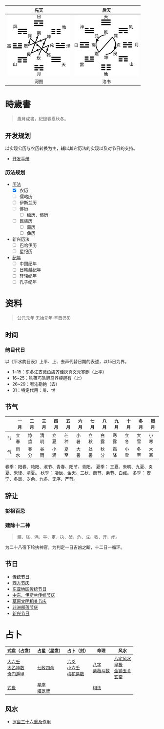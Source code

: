 |          先天           |          后天           |
| :---------------------: | :---------------------: |
| ![先天八卦](res/_X.png) | ![后天八卦](res/_H.png) |
|          河图           |          洛书           |

# 時歲書

> 歲月成書，紀錄春夏秋冬。

## 开发规划

以实现公历与农历转换为主，辅以其它历法的实现以及对节日的支持。

- [开发手册](Developer.md)

### 历法规划
- [历法](note/Calendar's.md)
  - [x] 农历
  - [ ] 儒略历
  - [ ] 伊斯兰历
  - [ ] 佛历
    - [ ] 缅历、傣历
  - [ ] 民族历
    - [ ] [藏历](note/annals_Tibetan.md)
    - [ ] 彝历
- 新兴历法
  - [ ] 巴哈伊历
  - [ ] 星纪历
- [纪年](note/Annals.md)
  - [ ] 中国纪年
  - [ ] 日韩越纪年
  - [ ] 轩辕纪年
  - [ ] 孔子纪年

# 资料

> 公元元年·无始元年·辛酉(58)

## 时间

### 韵目代日
以《平水韵目表》上平、上、去声代替日期的表述，以15日为界。

* 1~15：东冬江支微鱼虞齐佳灰真文元寒删（上平）
* 16~25：铣篠巧皓哿马养梗迥有（上）
* 26~29：宥沁勘艳（去）
* 31：特定代用：卅、世

## 节气

|    | 一月 | 二月 | 三月 | 四月 | 五月 | 六月 | 七月 | 八月 | 九月 | 十月 | 冬月 | 腊月 |
|----|------|------|------|------|------|------|------|------|------|------|------|------|
| 节 | 立春 | 惊蛰 | 清明 | 立夏 | 芒种 | 小暑 | 立秋 | 白露 | 寒露 | 立冬 | 大雪 | 小寒 |
| 气 | 雨水 | 春分 | 谷雨 | 小满 | 夏至 | 大暑 | 处暑 | 秋分 | 霜降 | 小雪 | 冬至 | 大寒 |

春季：阳春、艳阳、淑节、青春、阳节、青阳。
夏季： 三夏、朱明、九夏、炎夏、朱律、清夏。
秋季： 凄辰、金天、三秋、商节、素节、白藏。
冬季： 安宁、冬辰、岁余、九冬、无序、严节。

## 辞让
### 彭祖百忌

### 建除十二神
> 建、除、满、平、定、执、破、危、成、收、开、闭。

为二十八宿下轮执神官，为判定一日吉凶之断，十二日一循环。

<!-- 《玉匣记》（《万全玉匣记》《玉匣记通书》）编排东南西北八方吉位。 -->

## 节日
- [传统节日](note/gala_Tradition.md)
- [西方节庆](note/gala_West.md)
- [东亚地区传统节日](note/gala_EA.md)
- [中东、伊斯兰传统节庆](note/gala_ME.md)
- [草原文明相关节庆](note/gala_Turkish.md)
- [非洲部落节庆](note/gala_Africa.md)
- [新兴节日](note/gala_Fresh.md)

# 占卜

| 式盘（占盘）                                                                                  | 占星（星盘）                                                | 占卜（封）                                                                                       | 命理                                                         | 风水                                                                                                                           |
| --------------------------------------------------------------------------------------------- | ----------------------------------------------------------- | ------------------------------------------------------------------------------------------------ | ------------------------------------------------------------ | ------------------------------------------------------------------------------------------------------------------------------ |
| [大六壬](note/as_ren_B.md)<br />[太乙神数](note/as_FGO.md)<br/>[奇门遁甲](as_Daoist_magic.md) | [七政四余](note/as_Chinese_Astrology.md)                    | [六爻](note/as_Yao.md)<br />[小六壬](note/as_ren_S.md)<br />[梅花易数](note/as_MH_numerology.md) | [八字](note/as_8.md)<br />[紫薇斗数](note/as_Purple_star.md) | [八宅风水](note/as_House.md)<br />[皇极](note/as_HQJ.md)<br />[金锁玉关](note/as_gold_jade.md)<br />[玄空](note/as_Mystery.md) |
| [式盘](note/as_ren_disc.md)                                                                   | [星座](note/as_Horoscope.md)<br/>[塔罗牌](note/as_Tarot.md) |                                                                                                  | [相法](note/as_PPG.md)                                       |                                                                                                                                |

## 风水

- [罗盘三十六重及作用](note/Gossip.md)
